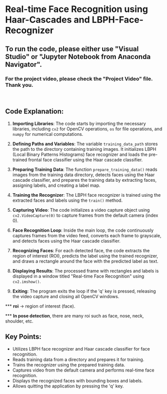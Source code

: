 # Real-time Face Recognition using Haar-Cascades and LBPH-Face-Recognizer

## To run the code, please either use "Visual Studio" or "Jupyter Notebook from Anaconda Navigator".

### For the project video, please check the "Project Video" file. Thank you.

<br>

## Code Explanation:

1. **Importing Libraries**: The code starts by importing the necessary libraries, including `cv2` for OpenCV operations, `os` for file operations, and `numpy` for numerical computations.

2. **Defining Paths and Variables**: The variable `training_data_path` stores the path to the directory containing training images. It initializes LBPH (Local Binary Patterns Histograms) face recognizer and loads the pre-trained frontal face classifier using the Haar cascade classifier.

3. **Preparing Training Data**: The function `prepare_training_data()` reads images from the training data directory, detects faces using the Haar cascade classifier, and prepares the training data by extracting faces, assigning labels, and creating a label map.

4. **Training the Recognizer**: The LBPH face recognizer is trained using the extracted faces and labels using the `train()` method.

5. **Capturing Video**: The code initializes a video capture object using `cv2.VideoCapture(0)` to capture frames from the default camera (index 0).

6. **Face Recognition Loop**: Inside the main loop, the code continuously captures frames from the video feed, converts each frame to grayscale, and detects faces using the Haar cascade classifier.

7. **Recognizing Faces**: For each detected face, the code extracts the region of interest (ROI), predicts the label using the trained recognizer, and draws a rectangle around the face with the predicted label as text.

8. **Displaying Results**: The processed frame with rectangles and labels is displayed in a window titled "Real-time Face Recognition" using `cv2.imshow()`.

9. **Exiting**: The program exits the loop if the 'q' key is pressed, releasing the video capture and closing all OpenCV windows.

*** **roi** -> region of interest (face).

*** **In pose detection**, there are many roi such as face, nose, neck, shoulder, etc.

## Key Points:

- Utilizes LBPH face recognizer and Haar cascade classifier for face recognition.
- Reads training data from a directory and prepares it for training.
- Trains the recognizer using the prepared training data.
- Captures video from the default camera and performs real-time face recognition.
- Displays the recognized faces with bounding boxes and labels.
- Allows quitting the application by pressing the 'q' key.
